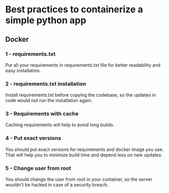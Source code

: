 # Best practices to containerize a simple python app
## Docker
### 1 - requirements.txt
Put all your requirements in requirements.txt file for better readability and easy installation.
### 2 - requirements.txt installation
Install requirements.txt before copying the codebase, so the updates in code would not run the installation again.
### 3 - Requirements with cache
Caching requirements will help to avoid long builds.
### 4 - Put exact versions
You should put exact versions for requirements and docker image you use.
That will help you to minimize build time and depend less on new updates.
### 5 - Change user from root
You should change the user from root in your container, so the server wouldn't be hacked in case of a security breach.
